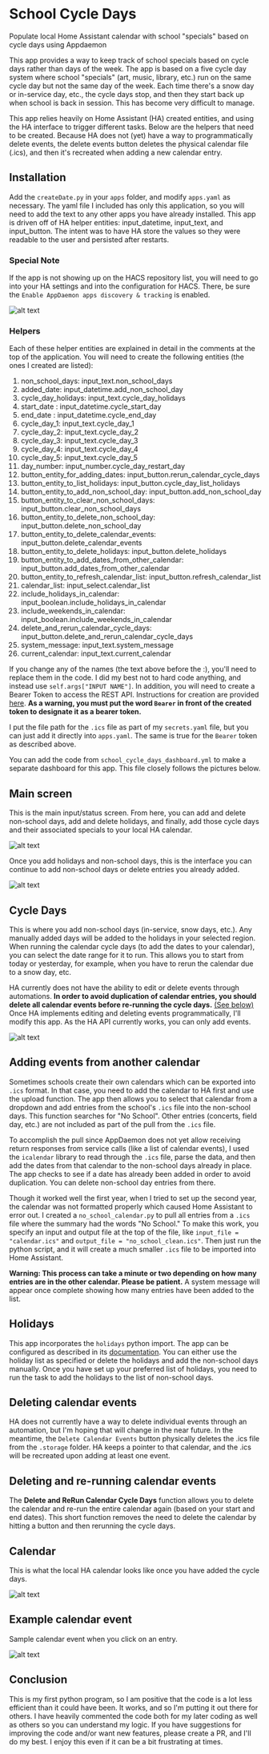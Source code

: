 # School Cycle Days
Populate local Home Assistant calendar with school "specials" based on cycle days using Appdaemon

This app provides a way to keep track of school specials based on cycle days rather than days of the week. The app is based on a five cycle day system where school "specials" (art, music, library, etc.) run on the same cycle day but not the same day of the week. Each time there's a snow day or in-service day, etc., the cycle days stop, and then they start back up when school is back in session. This has become very difficult to manage. 

This app relies heavily on Home Assistant (HA) created entities, and using the HA interface to trigger different tasks. Below are the helpers that need to be created. Because HA does not (yet) have a way to programmatically delete events, the delete events button deletes the physical calendar file (.ics), and then it's recreated when adding a new calendar entry.

## Installation

Add the ```createDate.py``` in your ```apps``` folder, and modify ```apps.yaml``` as necessary. The yaml file I included has only this application, so you will need to add the text to any other apps you have already installed. This app is driven off of HA helper entities: input_datetime, input_text, and input_button. The intent was to have HA store the values so they were readable to the user and persisted after restarts. 

### Special Note
If the app is not showing up on the HACS repository list, you will need to go into your HA settings and into the configuration for HACS. There, be sure the ```Enable AppDaemon apps discovery & tracking``` is enabled.

![alt text](https://github.com/gmalbert/schoolCycleDays/blob/main/hacs_config_screen.png "Config page")

### Helpers
Each of these helper entities are explained in detail in the comments at the top of the application. You will need to create the following entities (the ones I created are listed):

1. non_school_days: input_text.non_school_days
2. added_date: input_datetime.add_non_school_day
3. cycle_day_holidays: input_text.cycle_day_holidays
4. start_date : input_datetime.cycle_start_day
5. end_date : input_datetime.cycle_end_day
6. cycle_day_1: input_text.cycle_day_1
7. cycle_day_2: input_text.cycle_day_2
8. cycle_day_3: input_text.cycle_day_3
9. cycle_day_4: input_text.cycle_day_4
10. cycle_day_5: input_text.cycle_day_5
11. day_number: input_number.cycle_day_restart_day
12. button_entity_for_adding_dates: input_button.rerun_calendar_cycle_days
13. button_entity_to_list_holidays: input_button.cycle_day_list_holidays
14. button_entity_to_add_non_school_day: input_button.add_non_school_day
15. button_entity_to_clear_non_school_days: input_button.clear_non_school_days
16. button_entity_to_delete_non_school_day: input_button.delete_non_school_day
17. button_entity_to_delete_calendar_events: input_button.delete_calendar_events
18. button_entity_to_delete_holidays: input_button.delete_holidays
19. button_entity_to_add_dates_from_other_calendar: input_button.add_dates_from_other_calendar
20. button_entity_to_refresh_calendar_list: input_button.refresh_calendar_list
21. calendar_list: input_select.calendar_list
22. include_holidays_in_calendar: input_boolean.include_holidays_in_calendar
23. include_weekends_in_calendar: input_boolean.include_weekends_in_calendar
24. delete_and_rerun_calendar_cycle_days: input_button.delete_and_rerun_calendar_cycle_days
25. system_message: input_text.system_message
26. current_calendar: input_text.current_calendar

If you change any of the names (the text above before the :), you'll need to replace them in the code. I did my best not to hard code anything, and instead use ```self.args["INPUT NAME"]```. In addition, you will need to create a Bearer Token to access the REST API. Instructions for creation are provided [here](https://www.home-assistant.io/docs/authentication/ "Authentication"). <b>As a warning, you must put the word ```Bearer``` in front of the created token to designate it as a bearer token.</b>

I put the file path for the ```.ics``` file as part of my ```secrets.yaml``` file, but you can just add it directly into ```apps.yaml```. The same is true for the ```Bearer``` token as described above.

You can add the code from ```school_cycle_days_dashboard.yml``` to make a separate dashboard for this app. This file closely follows the pictures below.

## Main screen
This is the main input/status screen. From here, you can add and delete non-school days, add and delete holidays, and finally, add those cycle days and their associated specials to your local HA calendar. 

![alt text](https://github.com/gmalbert/schoolCycleDays/blob/main/main_screen.JPG "Main screen")


Once you add holidays and non-school days, this is the interface you can continue to add non-school days or delete entries you already added.

![alt text](https://github.com/gmalbert/schoolCycleDays/blob/main/main_screen_with_entries.JPG "Main screen with entries")

## Cycle Days
This is where you add non-school days (in-service, snow days, etc.). Any manually added days will be added to the holidays in your selected region. When running the calendar cycle days (to add the dates to your calendar), you can select the date range for it to run. This allows you to start from today or yesterday, for example, when you have to rerun the calendar due to a snow day, etc.

HA currently does not have the ability to edit or delete events through automations. **In order to avoid duplication of calendar entries, you should delete all calendar events before re-running the cycle days.** [(See below)](#deleting-and-re-running-calendar-events) Once HA implements editing and deleting events programmatically, I'll modify this app. As the HA API currently works, you can only add events.

![alt text](https://github.com/gmalbert/schoolCycleDays/blob/main/cycle_days.JPG "Cycle Days")

## Adding events from another calendar
Sometimes schools create their own calendars which can be exported into ```.ics``` format. In that case, you need to add the calendar to HA first and use the upload function. The app then allows you to select that calendar from a dropdown and add entries from the school's ```.ics``` file into the non-school days. This function searches for "No School". Other entries (concerts, field day, etc.) are not included as part of the pull from the ```.ics``` file. 

To accomplish the pull since AppDaemon does not yet allow receiving return responses from service calls (like a list of calendar events), I used the ```icalendar``` library to read through the ```.ics``` file, parse the data, and then add the dates from that calendar to the non-school days already in place. The app checks to see if a date has already been added in order to avoid duplication. You can delete non-school day entries from there.

Though it worked well the first year, when I tried to set up the second year, the calendar was not formatted properly which caused Home Assistant to error out. I created a ```no_school_calendar.py``` to pull all entries from a ```.ics``` file where the summary had the words "No School." To make this work, you specify an input and output file at the top of the file, like ```input_file = "calendar.ics"``` and ```output_file = "no_school_clean.ics"```. Then just run the python script, and it will create a much smaller ```.ics``` file to be imported into Home Assistant.

**Warning: This process can take a minute or two depending on how many entries are in the other calendar. Please be patient.** A system message will appear once complete showing how many entries have been added to the list.

## Holidays
This app incorporates the ```holidays``` python import. The app can be configured as described in its [documentation](https://pypi.org/project/holidays/ "Python Holidays documentation"). You can either use the holiday list as specified or delete the holidays and add the non-school days manually. Once you have set up your preferred list of holidays, you need to run the task to add the holidays to the list of non-school days. 

## Deleting calendar events
HA does not currently have a way to delete individual events through an automation, but I'm hoping that will change in the near future. In the meantime, the ```Delete Calendar Events``` button physically deletes the .ics file from the ```.storage``` folder. HA keeps a pointer to that calendar, and the .ics will be recreated upon adding at least one event.

## Deleting and re-running calendar events
The **Delete and ReRun Calendar Cycle Days** function allows you to delete the calendar and re-run the entire calendar again (based on your start and end dates). This short function removes the need to delete the calendar by hitting a button and then rerunning the cycle days.  

## Calendar
This is what the local HA calendar looks like once you have added the cycle days.

![alt text](https://github.com/gmalbert/schoolCycleDays/blob/main/calendar.JPG "Full calendar")

## Example calendar event
Sample calendar event when you click on an entry.

![alt text](https://github.com/gmalbert/schoolCycleDays/blob/main/calendar_event.JPG "Sample calendar entry")

## Conclusion
This is my first python program, so I am positive that the code is a lot less efficient than it could have been. It works, and so I'm putting it out there for others. I have heavily commented the code both for my later coding as well as others so you can understand my logic. If you have suggestions for improving the code and/or want new features, please create a PR, and I'll do my best. I enjoy this even if it can be a bit frustrating at times.
